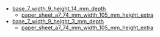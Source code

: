 * [base_7_width_9_height_14_mm_depth](base_7_width_9_height_14_mm_depth)
  * [paper_sheet_a7_74_mm_width_105_mm_height_extra](base_7_width_9_height_14_mm_depth/paper_sheet_a7_74_mm_width_105_mm_height_extra)
* [base_7_width_9_height_3_mm_depth](base_7_width_9_height_3_mm_depth)
  * [paper_sheet_a7_74_mm_width_105_mm_height_extra](base_7_width_9_height_3_mm_depth/paper_sheet_a7_74_mm_width_105_mm_height_extra)
